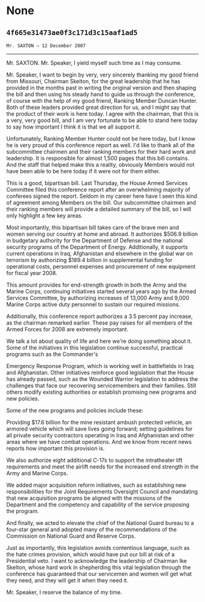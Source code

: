 # None
## `4f665e31473ae0f3c171d3c15aaf1ad5`
`Mr. SAXTON — 12 December 2007`

---


Mr. SAXTON. Mr. Speaker, I yield myself such time as I may consume.

Mr. Speaker, I want to begin by very, very sincerely thanking my good 
friend from Missouri, Chairman Skelton, for the great leadership that 
he has provided in the months past in writing the original version and 
then shaping the bill and then using his steady hand to guide us 
through the conference, of course with the help of my good friend, 
Ranking Member Duncan Hunter. Both of these leaders provided great 
direction for us, and I might say that the product of their work is 
here today. I agree with the chairman, that this is a very, very good 
bill, and I am very fortunate to be able to stand here today to say how 
important I think it is that we all support it.



Unfortunately, Ranking Member Hunter could not be here today, but I 
know he is very proud of this conference report as well. I'd like to 
thank all of the subcommittee chairmen and their ranking members for 
their hard work and leadership. It is responsible for almost 1,500 
pages that this bill contains. And the staff that helped make this a 
reality, obviously Members would not have been able to be here today if 
it were not for them either.

This is a good, bipartisan bill. Last Thursday, the House Armed 
Services Committee filed this conference report after an overwhelming 
majority of conferees signed the report. Seldom in my career here have 
I seen this kind of agreement among Members on the bill. Our 
subcommittee chairmen and their ranking members will provide a detailed 
summary of the bill, so I will only highlight a few key areas.

Most importantly, this bipartisan bill takes care of the brave men 
and women serving our country at home and abroad. It authorizes $506.9 
billion in budgetary authority for the Department of Defense and the 
national security programs of the Department of Energy. Additionally, 
it supports current operations in Iraq, Afghanistan and elsewhere in 
the global war on terrorism by authorizing $189.4 billion in 
supplemental funding for operational costs, personnel expenses and 
procurement of new equipment for fiscal year 2008.

This amount provides for end-strength growth in both the Army and the 
Marine Corps, continuing initiatives started several years ago by the 
Armed Services Committee, by authorizing increases of 13,000 Army and 
9,000 Marine Corps active duty personnel to sustain our required 
missions.

Additionally, this conference report authorizes a 3.5 percent pay 
increase, as the chairman remarked earlier. These pay raises for all 
members of the Armed Forces for 2008 are extremely important.

We talk a lot about quality of life and here we're doing something 
about it. Some of the initiatives in this legislation continue 
successful, practical programs such as the Commander's


Emergency Response Program, which is working well in battlefields in 
Iraq and Afghanistan. Other initiatives reinforce good legislation that 
the House has already passed, such as the Wounded Warrior legislation 
to address the challenges that face our recovering servicemembers and 
their families. Still others modify existing authorities or establish 
promising new programs and new policies.

Some of the new programs and policies include these:

Providing $17.6 billion for the mine resistant ambush protected 
vehicle, an armored vehicle which will save lives going forward; 
setting guidelines for all private security contractors operating in 
Iraq and Afghanistan and other areas where we have combat operations. 
And we know from recent news reports how important this provision is.

We also authorize eight additional C-17s to support the intratheater 
lift requirements and meet the airlift needs for the increased end 
strength in the Army and Marine Corps.

We added major acquisition reform initiatives, such as establishing 
new responsibilities for the Joint Requirements Oversight Council and 
mandating that new acquisition programs be aligned with the missions of 
the Department and the competency and capability of the service 
proposing the program.

And finally, we acted to elevate the chief of the National Guard 
bureau to a four-star general and adopted many of the recommendations 
of the Commission on National Guard and Reserve Corps.

Just as importantly, this legislation avoids contentious language, 
such as the hate crimes provision, which would have put our bill at 
risk of a Presidential veto. I want to acknowledge the leadership of 
Chairman Ike Skelton, whose hard work in shepherding this vital 
legislation through the conference has guaranteed that our servicemen 
and women will get what they need, and they will get it when they need 
it.

Mr. Speaker, I reserve the balance of my time.